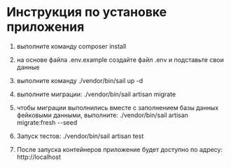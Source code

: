 #  Инструкция по установке приложения

1) выполните команду 
composer install

2) на основе файла .env.example создайте файл .env и подставьте свои данные

3) выполните команду 
./vendor/bin/sail up -d

4) выполните миграции:
./vendor/bin/sail artisan migrate

5) чтобы миграции выполнились вместе с заполнением базы данных фейковыми данными, выполните:
./vendor/bin/sail artisan migrate:fresh --seed

6) Запуск тестов:
./vendor/bin/sail artisan test

7) После запуска контейнеров приложение будет доступно по адресу:
http://localhost

